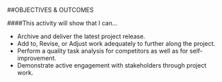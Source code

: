 
##OBJECTIVES & OUTCOMES

####This activity will show that I can...

* Archive and deliver the latest project release.
* Add to, Revise, or Adjust work adequately to further along the project.
* Perform a quality task analysis for competitors as well as for self-improvement. 
* Demonstrate active engagement with stakeholders through project work.

